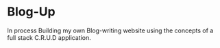# Blog-Up
 In process
Building my own Blog-writing website using the concepts of a full stack C.R.U.D application.
 
 
